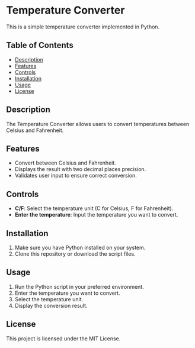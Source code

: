 # Temperature Converter

This is a simple temperature converter implemented in Python.

## Table of Contents
- [Description](#description)
- [Features](#features)
- [Controls](#controls)
- [Installation](#installation)
- [Usage](#usage)
- [License](#license)

## Description

The Temperature Converter allows users to convert temperatures between Celsius and Fahrenheit.

## Features

- Convert between Celsius and Fahrenheit.
- Displays the result with two decimal places precision.
- Validates user input to ensure correct conversion.

## Controls

- **C/F**: Select the temperature unit (C for Celsius, F for Fahrenheit).
- **Enter the temperature**: Input the temperature you want to convert.

## Installation

1. Make sure you have Python installed on your system.
2. Clone this repository or download the script files.


## Usage

1. Run the Python script in your preferred environment.
2. Enter the temperature you want to convert.
3. Select the temperature unit.
4. Display the conversion result.

## License

This project is licensed under the MIT License.

